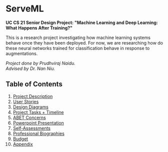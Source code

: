 # ServeML
<b>UC CS 21 Senior Design Project: "Machine Learning and Deep Learning: What Happens After Training?"</b>


This is a research project investigating how machine learning systems behave once they have been deployed. For now, we are researching how do these neural networks trained for classification behave in response to augmentations. 

<em>Project done by Prudhviraj Naidu.</em><br>
<em>Advised by Dr. Nan Niu.</em>

## Table of Contents
1. [Project Description][1]
2. [User Stories][2]
3. [Design Diagrams][3]
4. [Project Tasks + Timeline][4]
5. [ABET Concerns][5]
6. [Powerpoint Presentation][6]
7. [Self-Assessments][7]
8. [Professional Biographies][8]
9. [Budget][9]
10. [Appendix][10]

[1]: https://github.com/prudhvirajn/ServeML/blob/master/Project_Reports/Project-Description.md
[2]: https://github.com/prudhvirajn/ServeML/blob/master/Project_Reports/User_Stories.md
[3]: https://github.com/prudhvirajn/ServeML/tree/master/Project_Reports/Design_Diagrams
[4]: https://github.com/prudhvirajn/ServeML/tree/master/Project_Reports/Milestones%2C%20Timeline%2C%20Effort%20Matrix
[5]: https://github.com/prudhvirajn/ServeML/blob/master/Project_Reports/Constraints.md
[6]: https://drive.google.com/file/d/1C0GJ8Kb68xFEVPaejAIxC_lwfwo1XVf3/view?usp=sharing
[7]: https://github.com/prudhvirajn/ServeML/tree/master/Project_Reports/Essays
[8]: https://github.com/prudhvirajn/ServeML/tree/master/Project_Reports/Professional_Biographies
[9]: https://github.com/prudhvirajn/ServeML/blob/master/Project_Reports/Expense_Report.md
[10]: https://github.com/prudhvirajn/ServeML/blob/master/Project_Reports/Appendix/